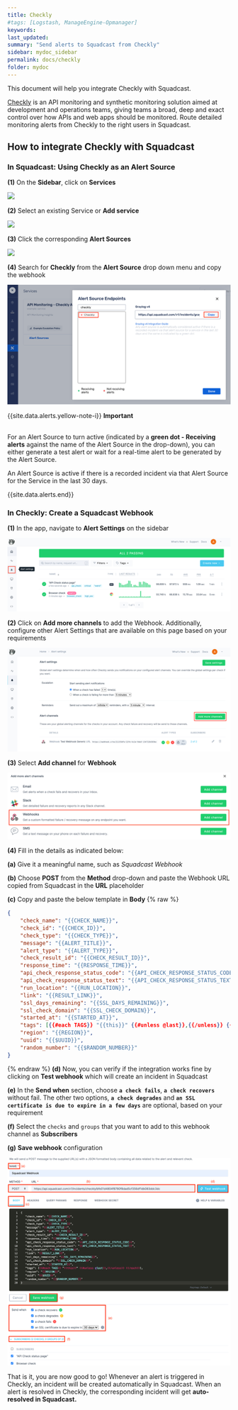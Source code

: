 ```yaml
---
title: Checkly
#tags: [Logstash, ManageEngine-Opmanager]
keywords: 
last_updated: 
summary: "Send alerts to Squadcast from Checkly"
sidebar: mydoc_sidebar
permalink: docs/checkly
folder: mydoc
---
```


This document will help you integrate Checkly with Squadcast.
 
[Checkly](https://checklyhq.com/) is an API monitoring and synthetic monitoring solution aimed at development and operations teams, giving teams a broad, deep and exact control over how APIs and web apps should be monitored.
Route detailed monitoring alerts from Checkly to the right users in Squadcast.

## How to integrate Checkly with Squadcast

### In Squadcast: Using Checkly as an Alert Source

**(1)** On the **Sidebar**, click on **Services**

![](images/integration_1-1.png)

**(2)** Select an existing Service or **Add service** 

![](images/integration_1-2.png)

**(3)** Click the corresponding **Alert Sources**

![](images/integration_1.png)

**(4)** Search for **Checkly** from  the **Alert Source** drop down menu and copy the webhook 

![](images/checkly_1.png)

{{site.data.alerts.yellow-note-i}}
<b>Important</b><br/><br/>
<p>For an Alert Source to turn active (indicated by a <b>green dot - Receiving alerts</b> against the name of the Alert Source in the drop-down), you can either generate a test alert or wait for a real-time alert to be generated by the Alert Source.</p>
<p>An Alert Source is active if there is a recorded incident via that Alert Source for the Service in the last 30 days.</p>
{{site.data.alerts.end}}

### In Checkly: Create a Squadcast Webhook

**(1)** In the app, navigate to **Alert Settings** on the sidebar

![](images/checkly_2.png)

**(2)** Click on **Add more channels** to add the Webhook. Additionally, configure other Alert Settings that are available on this page based on your requirements

![](images/checkly_3.png)

**(3)** Select **Add channel** for **Webhook**

![](images/checkly_4.png)

**(4)** Fill in the details as indicated below:

  **(a)** Give it a meaningful name, such as *Squadcast Webhook*
  
  
  **(b)** Choose **POST** from the **Method** drop-down and paste the Webhook URL copied from Squadcast in the **URL** placeholder
  
  **(c)** Copy and paste the below template in **Body**
{% raw %}
```json
{
    "check_name": "{{CHECK_NAME}}",
    "check_id": "{{CHECK_ID}}",
    "check_type": "{{CHECK_TYPE}}",
    "message": "{{ALERT_TITLE}}",
    "alert_type": "{{ALERT_TYPE}}",
    "check_result_id": "{{CHECK_RESULT_ID}}",
    "response_time": "{{RESPONSE_TIME}}",
    "api_check_response_status_code": "{{API_CHECK_RESPONSE_STATUS_CODE}}",
    "api_check_response_status_text": "{{API_CHECK_RESPONSE_STATUS_TEXT}}",
    "run_location": "{{RUN_LOCATION}}",
    "link": "{{RESULT_LINK}}",
    "ssl_days_remaining": "{{SSL_DAYS_REMAINING}}",
    "ssl_check_domain": "{{SSL_CHECK_DOMAIN}}",
    "started_at": "{{STARTED_AT}}",
    "tags": [{{#each TAGS}} "{{this}}" {{#unless @last}},{{/unless}} {{/each}}],
    "region": "{{REGION}}",
    "uuid": "{{$UUID}}",
    "random_number": "{{$RANDOM_NUMBER}}"
}
```
{% endraw %}
  **(d)** Now, you can verify if the integration works fine by clicking on **Test webhook** which will create an incident in Squadcast
  
  **(e)** In the **Send when** section, choose **`a check fails`**, **`a check recovers`** without fail. The other two options, **`a check degrades`** and **`an SSL certificate is due to expire in a few days`** are optional, based on your requirement
  
  **(f)** Select the `checks` and `groups` that you want to add to this webhook channel as **Subscribers**
  
  **(g)** **Save webhook** configuration

![](images/checkly_5.png)

That is it, you are now good to go! Whenever an alert is triggered in Checkly, an incident will be created automatically in Squadcast. When an alert is resolved in Checkly, the corresponding incident will get **auto-resolved in Squadcast.**